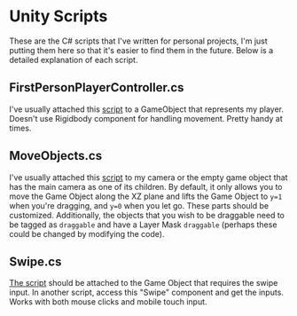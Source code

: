 # Unity Scripts

These are the C# scripts that I've written for personal projects, I'm just putting them here so that it's easier to find them in the future. Below is a detailed explanation of each script.

## FirstPersonPlayerController.cs
I've usually attached this [script](https://github.com/hseysen/unity_scripts/blob/master/FirstPersonPlayerController.cs) to a GameObject that represents my player. Doesn't use Rigidbody component for handling movement. Pretty handy at times.

## MoveObjects.cs
I've usually attached this [script](https://github.com/hseysen/unity_scripts/blob/master/MoveObjects.cs) to my camera or the empty game object that has the main camera as one of its children. By default, it only allows you to move the Game Object along the XZ plane and lifts the Game Object to `y=1` when you're dragging, and `y=0` when you let go. These parts should be customized. Additionally, the objects that you wish to be draggable need to be tagged as `draggable` and have a Layer Mask `draggable` (perhaps these could be changed by modifying the code).

## Swipe.cs
[The script](https://github.com/hseysen/unity_scripts/blob/master/Swipe.cs) should be attached to the Game Object that requires the swipe input. In another script, access this "Swipe" component and get the inputs. Works with both mouse clicks and mobile touch input.